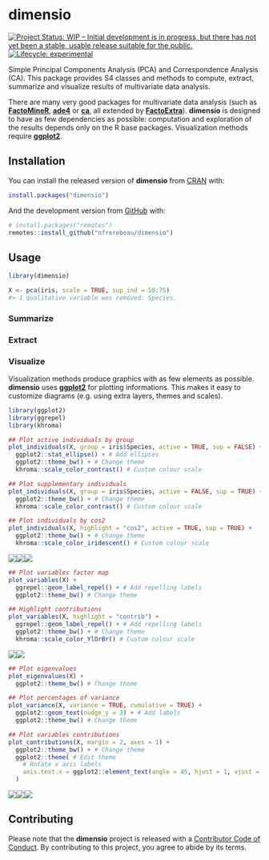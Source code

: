 
<!-- README.md is generated from README.Rmd. Please edit that file -->

# dimensio

<!-- badges: start -->

[![Project Status: WIP – Initial development is in progress, but there
has not yet been a stable, usable release suitable for the
public.](https://www.repostatus.org/badges/latest/wip.svg)](https://www.repostatus.org/#wip)
[![Lifecycle:
experimental](https://img.shields.io/badge/lifecycle-experimental-orange.svg)](https://www.tidyverse.org/lifecycle/#experimental)
<!-- badges: end -->

Simple Principal Components Analysis (PCA) and Correspondence Analysis
(CA). This package provides S4 classes and methods to compute, extract,
summarize and visualize results of multivariate data analysis.

There are many very good packages for multivariate data analysis (such
as [**FactoMineR**](http://factominer.free.fr/),
[**ade4**](https://pbil.univ-lyon1.fr/ade4/) or
[**ca**](https://cran.r-project.org/package=ca), all extended by
[**FactoExtra**](https://rpkgs.datanovia.com/factoextra)). **dimensio**
is designed to have as few dependencies as possible: computation and
exploration of the results depends only on the R base packages.
Visualization methods require
[**ggplot2**](https://ggplot2.tidyverse.org/).

## Installation

You can install the released version of **dimensio** from
[CRAN](https://CRAN.R-project.org) with:

``` r
install.packages("dimensio")
```

And the development version from [GitHub](https://github.com/) with:

``` r
# install.packages("remotes")
remotes::install_github("nfrerebeau/dimensio")
```

## Usage

``` r
library(dimensio)

X <- pca(iris, scale = TRUE, sup_ind = 50:75)
#> 1 qualitative variable was removed: Species.
```

### Summarize

### Extract

### Visualize

Visualization methods produce graphics with as few elements as possible.
**dimensio** uses [**ggplot2**](https://github.com/tidyverse/ggplot2)
for plotting informations. This makes it easy to customize diagrams
(e.g. using extra layers, themes and scales).

``` r
library(ggplot2)
library(ggrepel)
library(khroma)
```

``` r
## Plot active individuals by group
plot_individuals(X, group = iris$Species, active = TRUE, sup = FALSE) +
  ggplot2::stat_ellipse() + # Add ellipses
  ggplot2::theme_bw() + # Change theme
  khroma::scale_color_contrast() # Custom colour scale

## Plot supplementary individuals
plot_individuals(X, group = iris$Species, active = FALSE, sup = TRUE) +
  ggplot2::theme_bw() + # Change theme
  khroma::scale_color_contrast() # Custom colour scale

## Plot individuals by cos2
plot_individuals(X, highlight = "cos2", active = TRUE, sup = TRUE) +
  ggplot2::theme_bw() + # Change theme
  khroma::scale_color_iridescent() # Custom colour scale
```

![](man/figures/README-plot-ind-1.png)![](man/figures/README-plot-ind-2.png)![](man/figures/README-plot-ind-3.png)

``` r
## Plot variables factor map
plot_variables(X) +
  ggrepel::geom_label_repel() + # Add repelling labels
  ggplot2::theme_bw() # Change theme

## Highlight contributions
plot_variables(X, highlight = "contrib") +
  ggrepel::geom_label_repel() + # Add repelling labels
  ggplot2::theme_bw() + # Change theme
  khroma::scale_color_YlOrBr() # Custom colour scale
```

![](man/figures/README-plot-var-1.png)![](man/figures/README-plot-var-2.png)

``` r
## Plot eigenvalues
plot_eigenvalues(X) +
  ggplot2::theme_bw() # Change theme

## Plot percentages of variance
plot_variance(X, variance = TRUE, cumulative = TRUE) +
  ggplot2::geom_text(nudge_y = 3) + # Add labels
  ggplot2::theme_bw() # Change theme

## Plot variables contributions
plot_contributions(X, margin = 2, axes = 1) +
  ggplot2::theme_bw() + # Change theme
  ggplot2::theme( # Edit theme
    # Rotate x axis labels
    axis.text.x = ggplot2::element_text(angle = 45, hjust = 1, vjust = 1)
  )
```

![](man/figures/README-plot-eig-1.png)![](man/figures/README-plot-eig-2.png)![](man/figures/README-plot-eig-3.png)

## Contributing

Please note that the **dimensio** project is released with a
[Contributor Code of
Conduct](https://github.com/nfrerebeau/dimensio/blob/master/.github/CODE_OF_CONDUCT.md).
By contributing to this project, you agree to abide by its terms.
